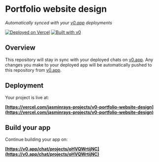 # Portfolio website design

*Automatically synced with your [v0.app](https://v0.app) deployments*

[![Deployed on Vercel](https://img.shields.io/badge/Deployed%20on-Vercel-black?style=for-the-badge&logo=vercel)](https://vercel.com/jasminrays-projects/v0-portfolio-website-design)
[![Built with v0](https://img.shields.io/badge/Built%20with-v0.app-black?style=for-the-badge)](https://v0.app/chat/projects/oHVQWrtijNC)

## Overview

This repository will stay in sync with your deployed chats on [v0.app](https://v0.app).
Any changes you make to your deployed app will be automatically pushed to this repository from [v0.app](https://v0.app).

## Deployment

Your project is live at:

**[https://vercel.com/jasminrays-projects/v0-portfolio-website-design](https://vercel.com/jasminrays-projects/v0-portfolio-website-design)**

## Build your app

Continue building your app on:

**[https://v0.app/chat/projects/oHVQWrtijNC](https://v0.app/chat/projects/oHVQWrtijNC)**
